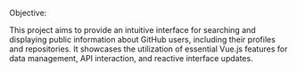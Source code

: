 Objective:

This project aims to provide an intuitive interface for searching and displaying public information about GitHub users, including their profiles and repositories. 
It showcases the utilization of essential Vue.js features for data management, API interaction, and reactive interface updates.
